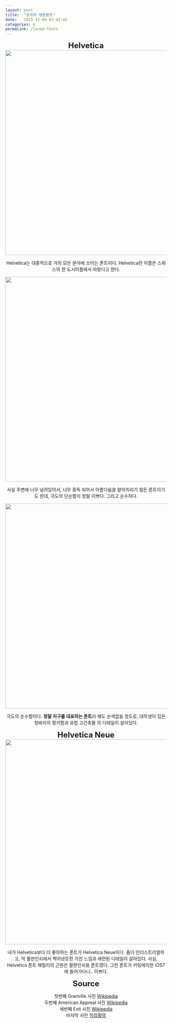 ```yaml
---
layout: post
title:  "궁극의 영문폰트"
date:   2013-12-09 03:42:45
categories: k
permalink: /loved-fonts
---
```

<center>

<div style="font-size: 24px;"><b>Helvetica</b></div>

<img src="http://farm8.staticflickr.com/7308/11274951914_2f20cbb16d_o.jpg" width="640">

Helvetica는 대중적으로 거의 모든 분야에 쓰이는 폰트이다. Helvetica란 이름은 스위스의 한 도시이름에서 따왔다고 한다.

<img src="http://farm4.staticflickr.com/3749/11275096634_179e647516_z.jpg" width="640">

사실 주변에 너무 널려있어서, 너무 중독 되어서 아름다움을 알아치리기 힘든 폰트이기도 한데, 극도의 단순함이 정말 이쁘다. 
그리고 순수하다.

<img src="http://farm8.staticflickr.com/7291/11275441893_849c742eac_z.jpg" width="640">

극도의 순수함이다. <b>정말 지구를 대표하는 폰트</b>라 해도 손색없을 정도로, 대학생이 입은 청바지의 펑키함과 유럽 고건축물 
의 디테일이 살아있다.

<div style="font-size: 24px;"><b>Helvetica Neue</b></div>

<img src="http://farm8.staticflickr.com/7452/11274685415_ec4317d496_o.jpg" width="640">

내가 Helvetica보다 더 좋아하는 폰트가 Helvetica Neue이다. 좀더 인더스트리얼하고, 막 활판인쇠에서 찍어낸듯한 거친 느낌과
세련된 디테일이 살아있다. 사실, Helvetica 폰트 패밀리의 근원은 활판인쇠용 폰트였다. 그런 폰트가 커팅에지한 iOS7에 들어가다니.. 이쁘다.



<div style="font-size: 24px;"><b>Source</b></div>

첫번째 Granville 사진 <a href="http://en.wikipedia.org/wiki/File:Granville_CTA_sign.jpg">Wikipedia</a> <br />
두번째 American Appreal 사진 <a href="http://en.wikipedia.org/wiki/File:American_Apparel,_Briggate_(20th_February_2013).JPG">Wikipedia</a> <br />
세번째 Exit 사진 <a href="http://en.wikipedia.org/wiki/File:NYC_Subway_Turnstile_Exit_Light.jpg">Wikipedia</a> <br />
마지막 사진 <a href="#">직접촬영</a> 

</center>
